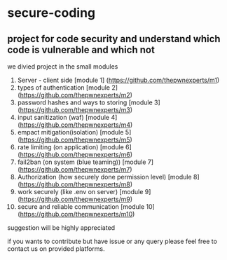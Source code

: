 # secure-coding
## project for code security and understand which code is vulnerable and which not

we divied project in the small modules

1) Server - client side [module 1] (https://github.com/thepwnexperts/m1)
2) types of authentication [module 2] (https://github.com/thepwnexperts/m2)
3) password hashes and ways to storing [module 3] (https://github.com/thepwnexperts/m3)
4) input sanitization (waf) [module 4] (https://github.com/thepwnexperts/m4)
5) empact mitigation(isolation) [module 5] (https://github.com/thepwnexperts/m5)
6) rate limiting (on application) [module 6] (https://github.com/thepwnexperts/m6)
7) fail2ban (on system (blue teaming)) [module 7] (https://github.com/thepwnexperts/m7)
8) Authorization (how securely done permission level) [module 8] (https://github.com/thepwnexperts/m8)
9) work securely (like .env on server) [module 9] (https://github.com/thepwnexperts/m9)
10) secure and reliable communication [module 10] (https://github.com/thepwnexperts/m10)

suggestion will be highly appreciated

if you wants to contribute but have issue or any query please feel free to contact us on provided platforms.



